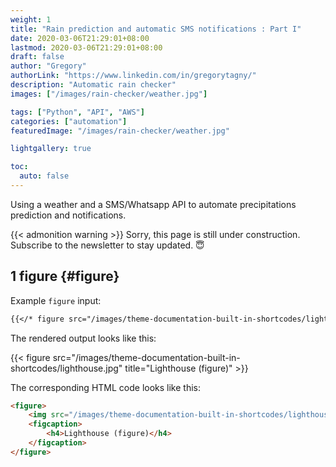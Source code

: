 ```yaml
---
weight: 1
title: "Rain prediction and automatic SMS notifications : Part I"
date: 2020-03-06T21:29:01+08:00
lastmod: 2020-03-06T21:29:01+08:00
draft: false
author: "Gregory"
authorLink: "https://www.linkedin.com/in/gregorytagny/"
description: "Automatic rain checker"
images: ["/images/rain-checker/weather.jpg"]

tags: ["Python", "API", "AWS"]
categories: ["automation"]
featuredImage: "/images/rain-checker/weather.jpg"

lightgallery: true

toc:
  auto: false
---
```


Using a weather and a SMS/Whatsapp API to automate precipitations prediction and notifications.

<!--more-->
{{< admonition warning >}}
Sorry, this page is still under construction. Subscribe to the newsletter to stay updated. :innocent:

## 1 figure {#figure}

Example `figure` input:

```markdown
{{</* figure src="/images/theme-documentation-built-in-shortcodes/lighthouse.jpg" title="Lighthouse (figure)" */>}}
```

The rendered output looks like this:

{{< figure src="/images/theme-documentation-built-in-shortcodes/lighthouse.jpg" title="Lighthouse (figure)" >}}

The corresponding HTML code looks like this:

```html
<figure>
    <img src="/images/theme-documentation-built-in-shortcodes/lighthouse.jpg"/>
    <figcaption>
        <h4>Lighthouse (figure)</h4>
    </figcaption>
</figure>
```
